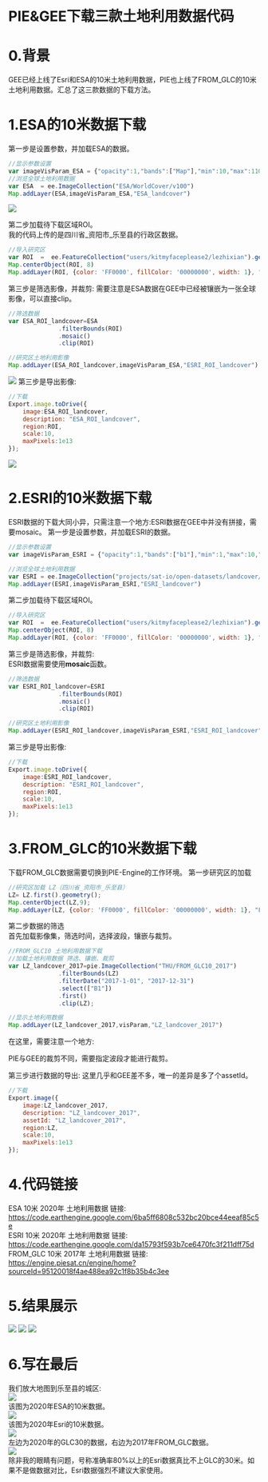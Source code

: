 # PIE&GEE下载三款土地利用数据代码

# 0.背景
GEE已经上线了Esri和ESA的10米土地利用数据，PIE也上线了FROM_GLC的10米土地利用数据。汇总了这三款数据的下载方法。

# 1.ESA的10米数据下载
第一步是设置参数，并加载ESA的数据。
```javascript
//显示参数设置
var imageVisParam_ESA = {"opacity":1,"bands":["Map"],"min":10,"max":110,"palette":["8dffda","14ff31","686dff","ff9b54","ff712d","ff66b4"]};
//浏览全球土地利用数据
var ESA  = ee.ImageCollection("ESA/WorldCover/v100")
Map.addLayer(ESA,imageVisParam_ESA,"ESA_landcover")
```
![](https://img-blog.csdnimg.cn/b0fb600cfaca46c4bc953e106c4787f2.gif)

第二步加载待下载区域ROI。  
我的代码上传的是四川省_资阳市_乐至县的行政区数据。
```javascript
//导入研究区
var ROI  =  ee.FeatureCollection("users/kitmyfaceplease2/lezhixian").geometry()
Map.centerObject(ROI, 8)
Map.addLayer(ROI, {color: 'FF0000', fillColor: '00000000', width: 1}, "ROI")
```
第三步是筛选影像，并裁剪:
需要注意是ESA数据在GEE中已经被镶嵌为一张全球影像，可以直接clip。
```javascript
//筛选数据             
var ESA_ROI_landcover=ESA
              .filterBounds(ROI)
              .mosaic()
              .clip(ROI)

//研究区土地利用影像
Map.addLayer(ESA_ROI_landcover,imageVisParam_ESA,"ESRI_ROI_landcover")
```
![](https://gitee.com/kitmyfaceplease/image_upload/raw/master/img/202110230219706.gif)
第三步是导出影像:
```javascript
//下载
Export.image.toDrive({
    image:ESA_ROI_landcover,
    description: "ESA_ROI_landcover",
    region:ROI,
    scale:10,
    maxPixels:1e13
});
```
![](https://gitee.com/kitmyfaceplease/image_upload/raw/master/img/202110230228079.png)

# 2.ESRI的10米数据下载
ESRI数据的下载大同小异，只需注意一个地方:ESRI数据在GEE中并没有拼接，需要mosaic。
第一步是设置参数，并加载ESRI的数据。
```javascript
//显示参数设置
var imageVisParam_ESRI = {"opacity":1,"bands":["b1"],"min":1,"max":10,"palette":["8dffda","14ff31","686dff","ff9b54","ff712d","ff66b4"]};

//浏览全球土地利用数据
var ESRI = ee.ImageCollection("projects/sat-io/open-datasets/landcover/ESRI_Global-LULC_10m")
Map.addLayer(ESRI,imageVisParam_ESRI,"ESRI_landcover")
```
第二步加载待下载区域ROI。
```javascript
//导入研究区
var ROI  =  ee.FeatureCollection("users/kitmyfaceplease2/lezhixian").geometry()
Map.centerObject(ROI, 8)
Map.addLayer(ROI, {color: 'FF0000', fillColor: '00000000', width: 1}, "ROI")
```
第三步是筛选影像，并裁剪:  
ESRI数据需要使用**mosaic**函数。
```javascript
//筛选数据             
var ESRI_ROI_landcover=ESRI
              .filterBounds(ROI)
              .mosaic()
              .clip(ROI)

//研究区土地利用影像
Map.addLayer(ESRI_ROI_landcover,imageVisParam_ESRI,"ESRI_ROI_landcover")
```

第三步是导出影像:
```javascript
//下载
Export.image.toDrive({
    image:ESRI_ROI_landcover,
    description: "ESRI_ROI_landcover",
    region:ROI,
    scale:10,
    maxPixels:1e13
});
```
# 3.FROM_GLC的10米数据下载
下载FROM_GLC数据需要切换到PIE-Engine的工作环境。
第一步研究区的加载  
```javascript
//研究区加载 LZ（四川省_资阳市_乐至县）
LZ= LZ.first().geometry(); 
Map.centerObject(LZ,9);    
Map.addLayer(LZ, {color: 'FF0000', fillColor: '00000000', width: 1}, "LZ")
```
第二步数据的筛选  
首先加载影像集，筛选时间，选择波段，镶嵌与裁剪。
```javascript
//FROM_GLC10 土地利用数据下载                  
//加载土地利用数据 筛选、镶嵌、裁剪  
var LZ_landcover_2017=pie.ImageCollection("THU/FROM_GLC10_2017")
              .filterBounds(LZ)
              .filterDate("2017-1-01", "2017-12-31")
              .select(["B1"])
              .first()
              .clip(LZ);

//显示土地利用数据
Map.addLayer(LZ_landcover_2017,visParam,"LZ_landcover_2017")
```
在这里，需要注意一个地方:  

PIE与GEE的裁剪不同，需要指定波段才能进行裁剪。  

第三步进行数据的导出:
这里几乎和GEE差不多，唯一的差异是多了个assetId。
```javascript
//下载
Export.image({
    image:LZ_landcover_2017,
    description: "LZ_landcover_2017",
    assetId: "LZ_landcover_2017",
    region:LZ,
    scale:10,
    maxPixels:1e13
});
```

# 4.代码链接
ESA 10米 2020年 土地利用数据 链接:  
https://code.earthengine.google.com/6ba5ff6808c532bc20bce44eeaf85c5e  
ESRI 10米 2020年 土地利用数据 链接:  
https://code.earthengine.google.com/da15793f593b7ce6470fc3f211dff75d  
FROM_GLC 10米 2017年 土地利用数据 链接:    
https://engine.piesat.cn/engine/home?sourceId=95120018f4ae488ea92c1f8b35b4c3ee

# 5.结果展示
![](http://pics.landcover100.com/pics//image/20211016234758.png)
![](https://gitee.com/kitmyfaceplease/image_upload/raw/master/img/202110230303422.png)
![](https://gitee.com/kitmyfaceplease/image_upload/raw/master/img/202110230303823.png)

# 6.写在最后
我们放大地图到乐至县的城区:    
![](https://gitee.com/kitmyfaceplease/image_upload/raw/master/img/202110230310686.png)  
该图为2020年ESA的10米数据。  
![](https://gitee.com/kitmyfaceplease/image_upload/raw/master/img/202110230309895.png)  
该图为2020年Esri的10米数据。  
![](http://pics.landcover100.com/pics//image/20211016235013.png)  
左边为2020年的GLC30的数据，右边为2017年FROM_GLC数据。    
![](https://gitee.com/kitmyfaceplease/image_upload/raw/master/img/202110230315679.png)      
除非我的眼睛有问题，号称准确率80%以上的Esri数据真比不上GLC的30米。如果不是做数据对比，Esri数据强烈不建议大家使用。  
